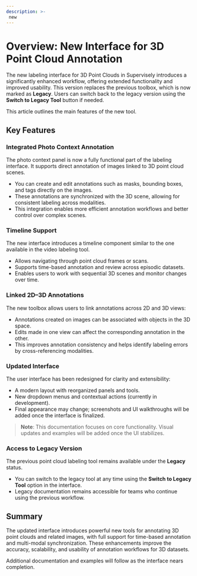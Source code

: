 ```yaml
---
description: >-
 new
---
```


# Overview: New Interface for 3D Point Cloud Annotation

The new labeling interface for 3D Point Clouds in Supervisely introduces a significantly enhanced workflow, offering extended functionality and improved usability. This version replaces the previous toolbox, which is now marked as **Legacy**. Users can switch back to the legacy version using the **Switch to Legacy Tool** button if needed.

This article outlines the main features of the new tool.

## Key Features

### Integrated Photo Context Annotation

The photo context panel is now a fully functional part of the labeling interface. It supports direct annotation of images linked to 3D point cloud scenes.

- You can create and edit annotations such as masks, bounding boxes, and tags directly on the images.
- These annotations are synchronized with the 3D scene, allowing for consistent labeling across modalities.
- This integration enables more efficient annotation workflows and better control over complex scenes.

### Timeline Support

The new interface introduces a timeline component similar to the one available in the video labeling tool.

- Allows navigating through point cloud frames or scans.
- Supports time-based annotation and review across episodic datasets.
- Enables users to work with sequential 3D scenes and monitor changes over time.

### Linked 2D–3D Annotations

The new toolbox allows users to link annotations across 2D and 3D views:

- Annotations created on images can be associated with objects in the 3D space.
- Edits made in one view can affect the corresponding annotation in the other.
- This improves annotation consistency and helps identify labeling errors by cross-referencing modalities.

### Updated Interface

The user interface has been redesigned for clarity and extensibility:

- A modern layout with reorganized panels and tools.
- New dropdown menus and contextual actions (currently in development).
- Final appearance may change; screenshots and UI walkthroughs will be added once the interface is finalized.

> **Note**: This documentation focuses on core functionality. Visual updates and examples will be added once the UI stabilizes.

### Access to Legacy Version

The previous point cloud labeling tool remains available under the **Legacy** status.

- You can switch to the legacy tool at any time using the **Switch to Legacy Tool** option in the interface.
- Legacy documentation remains accessible for teams who continue using the previous workflow.

## Summary

The updated interface introduces powerful new tools for annotating 3D point clouds and related images, with full support for time-based annotation and multi-modal synchronization. These enhancements improve the accuracy, scalability, and usability of annotation workflows for 3D datasets.

Additional documentation and examples will follow as the interface nears completion.